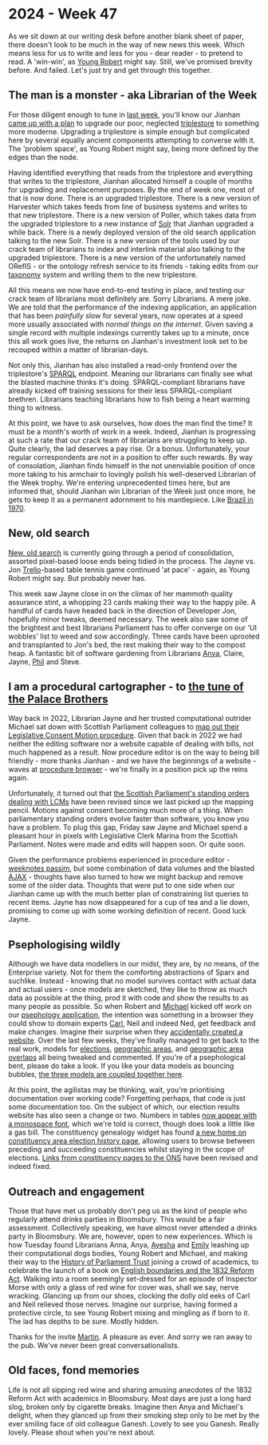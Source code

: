 # 2024 - Week 47

As we sit down at our writing desk before another blank sheet of paper, there doesn't look to be much in the way of new news this week. Which means less for us to write and less for you - dear reader - to pretend to read. A 'win-win', as [Young Robert](https://bsky.app/profile/robert-brook.com) might say. Still, we've promised brevity before. And failed. Let's just try and get through this together.

## The man is a monster - aka Librarian of the Week

For those diligent enough to tune in [last week](https://ukparliament.github.io/ontologies/meta/weeknotes/2024/46/), you'll know our Jianhan [came up with a plan](https://ukparliament.github.io/ontologies/meta/weeknotes/2024/46/#triplestore-tribulations) to upgrade our poor, neglected [triplestore](https://en.wikipedia.org/wiki/Triplestore) to something more moderne. Upgrading a triplestore is simple enough but complicated here by several equally ancient components attempting to converse with it. The 'problem space', as Young Robert might say, being more defined by the edges than the node.

Having identified everything that reads from the triplestore and everything that writes to the triplestore, Jianhan allocated himself a couple of months for upgrading and replacement purposes. By the end of week one, most of that is now done. There is an upgraded triplestore. There is a new version of Harvester which takes feeds from line of business systems and writes to that new triplestore. There is a new version of Poller, which takes data from the upgraded triplestore to a new instance of [Solr](https://en.wikipedia.org/wiki/Apache_Solr) that Jianhan upgraded a while back. There is a newly deployed version of the old search application talking to the new Solr. There is a new version of the tools used by our crack team of librarians to index and interlink material also talking to the upgraded triplestore. There is a new version of the unfortunately named ORefIS - or the ontology refresh service to its friends - taking edits from our [taxonomy](https://lda.data.parliament.uk/terms) system and writing them to the new triplestore.

All this means we now have end-to-end testing in place, and testing our crack team of librarians most definitely are. Sorry Librarians. A mere joke. We are told that the performance of the indexing application, an application that has been *painfully* slow for several years, now operates at a speed more usually associated with *normal things on the internet*. Given saving a single record with multiple indexings currently takes up to a minute, once this all work goes live, the returns on Jianhan's investment look set to be recouped within a matter of librarian-days.

Not only this, Jianhan has also installed a read-only frontend over the triplestore's [SPARQL](https://en.wikipedia.org/wiki/SPARQL) endpoint. Meaning our librarians can finally see what the blasted machine thinks it's doing. SPARQL-compliant librarians have already kicked off training sessions for their less SPARQL-compliant brethren. Librarians teaching librarians how to fish being a heart warming thing to witness.

At this point, we have to ask ourselves, how does the man find the time? It must be a month's worth of work in a week. Indeed, Jianhan is progressing at such a rate that our crack team of librarians are struggling to keep up. Quite clearly, the lad deserves a pay rise. Or a bonus. Unfortunately, your regular correspondents are not in a position to offer such rewards. By way of consolation, Jianhan finds himself in the not unenviable position of once more taking to his armchair to lovingly polish his well-deserved Librarian of the Week trophy. We're entering unprecedented times here, but are informed that, should Jianhan win Librarian of the Week just once more, he gets to keep it as a permanent adornment to his mantlepiece. Like [Brazil in 1970](https://en.wikipedia.org/wiki/Brazil_at_the_1970_FIFA_World_Cup).

## New, old search

[New, old search](https://parliamentary-search-265cced0397e.herokuapp.com/search-prototype) is currently going through a period of consolidation, assorted pixel-based loose ends being tidied in the process. The Jayne vs. Jon [Trello](https://trello.com/b/hP5FLFHA/search-mvp-front-end)-based table tennis game continued 'at pace' - again, as Young Robert might say. But probably never has.

This week saw Jayne close in on the climax of her mammoth quality assurance stint, a whopping 23 cards making their way to the happy pile. A handful of cards have headed back in the direction of Developer Jon, hopefully minor tweaks, deemed necessary. The week also saw some of the brightest and best librarians Parliament has to offer converge on our 'UI wobbles' list to weed and sow accordingly. Three cards have been uprooted and transplanted to Jon's bed, the rest making their way to the compost heap. A fantastic bit of software gardening from Librarians [Anya](https://bsky.app/profile/anyaso.bsky.social), Claire, Jayne, [Phil](https://bsky.app/profile/philbgorman.bsky.social) and Steve.

## I am a procedural cartographer - to [the tune of the Palace Brothers](https://www.youtube.com/watch?v=owvF3Vb0JhA&ab_channel=tomkat69pc)

Way back in 2022, Librarian Jayne and her trusted computational outrider Michael sat down with Scottish Parliament colleagues to [map out their Legislative Consent Motion procedure](https://ukparliament.github.io/ontologies/procedure/maps/legislation/primary/public-bills/components/devolved-legislature-consent/scottish-parliament/scottish-parliament-consent.pdf). Given that back in 2022 we had neither the editing software nor a website capable of dealing with bills, not much happened as a result. Now procedure editor is on the way to being bill friendly - more thanks Jianhan - and we have the beginnings of a website - waves at [procedure browser](https://procedure-browser-159b715822a4.herokuapp.com/) - we're finally in a position pick up the reins again.

Unfortunately, it turned out that [the Scottish Parliament's standing orders dealing with LCMs](https://www.parliament.scot/about/how-parliament-works/parliament-rules-and-guidance/standing-orders/chapter-9b-consent-in-relation-to-uk-parliament-bills) have been revised since we last picked up the mapping pencil. Motions against consent becoming much more of a thing. When parliamentary standing orders evolve faster than software, you know you have a problem. To plug this gap, Friday saw Jayne and Michael spend a pleasant hour in pixels with Legislative Clerk Marina from the Scottish Parliament. Notes were made and edits will happen soon. Or quite soon.

Given the performance problems experienced in procedure editor - [weeknotes passim](https://ukparliament.github.io/ontologies/meta/weeknotes/2024/43/#what-goes-in-must-come-out), but some combination of data volumes and the blasted [AJAX](https://en.wikipedia.org/wiki/Ajax_(programming)) - thoughts have also turned to how we might backup and remove some of the older data. Thoughts that were put to one side when our Jianhan came up with the much better plan of constraining list queries to recent items. Jayne has now disappeared for a cup of tea and a lie down, promising to come up with some working definition of recent. Good luck Jayne.

## Psephologising wildly

Although we have data modellers in our midst, they are, by no means, of the Enterprise variety. Not for them the comforting abstractions of Sparx and suchlike. Instead - knowing that no model survives contact with actual data and actual users - once models are sketched, they like to throw as much data as possible at the thing, prod it with code and show the results to as many people as possible. So when Robert and [Michael](https://bsky.app/profile/fantasticlife.bsky.social) kicked off work on our [psephology application](https://github.com/ukparliament/psephology), the intention was something in a browser they could show to domain experts [Carl](https://bsky.app/profile/carlbaker.bsky.social), Neil and indeed Ned, get feedback and make changes. Imagine their surprise when they [accidentally created a website](https://electionresults.parliament.uk/). Over the last few weeks, they've finally managed to get back to the real work, models for [elections](https://ukparliament.github.io/ontologies/election/election-ontology), [geographic areas](https://ukparliament.github.io/ontologies/geographic-area/geographic-area-ontology), and [geographic area overlaps](https://ukparliament.github.io/ontologies/geographic-area-overlap/geographic-area-overlap-ontology) all being tweaked and commented. If you're of a psephological bent, please do take a look. If you like your data models as bouncing bubbles, [the three models are coupled together here](https://api.parliament.uk/webvowl/#opts=sidebar=0;doc=0;mode_compact=true;mode_colorExt=false;#iri=https://raw.githubusercontent.com/ukparliament/ontologies/refs/heads/master/interface/election/interface.ttl).

At this point, the agilistas may be thinking, wait, you're prioritising documentation over working code? Forgetting perhaps, that code is just some documentation too. On the subject of which, our election results website has also seen a change or two. Numbers in tables [now appear with a monospace font](https://electionresults.parliament.uk/general-elections/3/majority), which we're told is correct, though does look a little like a gas bill. The constituency genealogy widget has found [a new home on constituency area election history page](https://electionresults.parliament.uk/constituency-areas/1090/elections#constituency-area-formation), allowing users to browse between preceding and succeeding constituencies whilst staying in the scope of elections. [Links from constituency pages to the ONS](https://electionresults.parliament.uk/constituency-areas/1090#constituency-statistics) have been revised and indeed fixed.

## Outreach and engagement

Those that have met us probably don't peg us as the kind of people who regularly attend drinks parties in Bloomsbury. This would be a fair assessment. Collectively speaking, we have almost never attended a drinks party in Bloomsbury. We are, however, open to new experiences. Which is how Tuesday found Librarians Anna, Anya, [Ayesha](https://bsky.app/profile/askalibrarylady.bsky.social) and [Emily](https://bsky.app/profile/emilyjdavi.bsky.social) leashing up their computational dogs bodies, Young Robert and Michael, and making their way to the [History of Parliament Trust](https://www.historyofparliamentonline.org/) joining a crowd of academics, to celebrate the launch of a book on [English boundaries and the 1832 Reform Act](https://uolpress.co.uk/book/mapping-the-state/). Walking into a room seemingly set-dressed for an episode of Inspector Morse with only a glass of red wine for cover was, shall we say, nerve wracking.  Glancing up from our shoes, clocking the dolly old eeks of Carl and Neil relieved those nerves. Imagine our surprise, having formed a protective circle, to see Young Robert mixing and mingling as if born to it. The lad has depths to be sure. Mostly hidden.

Thanks for the invite [Martin](https://bsky.app/profile/martinspychal.bsky.social). A pleasure as ever. And sorry we ran away to the pub. We've never been great conversationalists.

## Old faces, fond memories

Life is not all sipping red wine and sharing amusing anecdotes of the 1832 Reform Act with academics in Bloomsbury. Most days are just a long hard slog, broken only by cigarette breaks. Imagine then Anya and Michael's delight, when they glanced up from their smoking step only to be met by the ever smiling face of old colleague Ganesh. Lovely to see you Ganesh. Really lovely. Please shout when you're next about.






